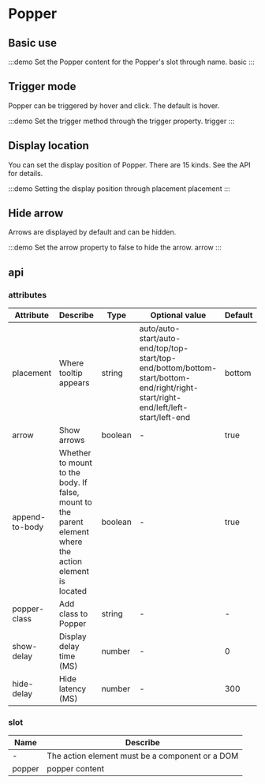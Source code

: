# Popper

## Basic use

:::demo Set the Popper content for the Popper's slot through name.
basic
:::

## Trigger mode

Popper can be triggered by hover and click. The default is hover.

:::demo Set the trigger method through the trigger property.
trigger
:::

## Display location

You can set the display position of Popper. There are 15 kinds. See the API for details.

:::demo Setting the display position through placement
placement
:::

## Hide arrow

Arrows are displayed by default and can be hidden.

:::demo Set the arrow property to false to hide the arrow.
arrow
:::

## api

### attributes

| Attribute | Describe | Type | Optional value | Default |
| ---- | --- | --- | ----- | ----- |
| placement | Where tooltip appears | string | auto/auto-start/auto-end/top/top-start/top-end/bottom/bottom-start/bottom-end/right/right-start/right-end/left/left-start/left-end | bottom |
| arrow | Show arrows | boolean | - | true |
| append-to-body | Whether to mount to the body. If false, mount to the parent element where the action element is located | boolean | - | true |
| popper-class | Add class to Popper | string | - | - |
| show-delay | Display delay time (MS) | number | - | 0 |
| hide-delay | Hide latency (MS) | number | - | 300 |

### slot

| Name | Describe |
| ---- | --- |
| - | The action element must be a component or a DOM |
| popper | popper content |
